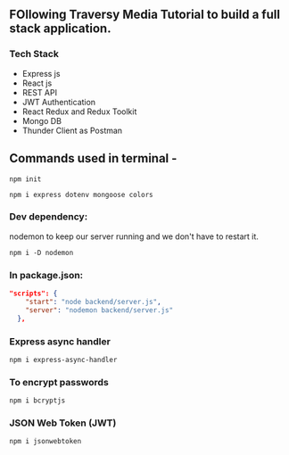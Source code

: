 ## FOllowing Traversy Media Tutorial to build a full stack application.

### Tech Stack

- Express js
- React js
- REST API
- JWT Authentication
- React Redux and Redux Toolkit
- Mongo DB
- Thunder Client as Postman

## Commands used in terminal -

```
npm init
```

```
npm i express dotenv mongoose colors
```

### Dev dependency:

nodemon to keep our server running and we don't have to restart it.

```
npm i -D nodemon
```

### In package.json:

```json
"scripts": {
    "start": "node backend/server.js",
    "server": "nodemon backend/server.js"
  },
```

### Express async handler

```
npm i express-async-handler
```

### To encrypt passwords

```
npm i bcryptjs
```

### JSON Web Token (JWT)

```
npm i jsonwebtoken
```
